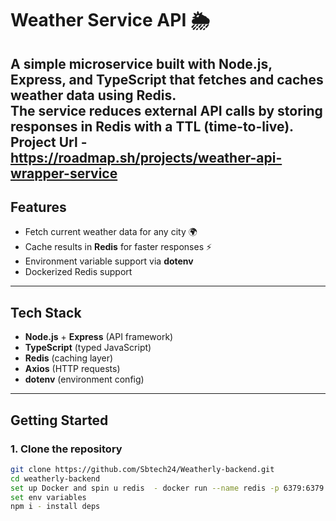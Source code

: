 # Weather Service API 🌦️

A simple microservice built with **Node.js**, **Express**, and **TypeScript** that fetches and caches weather data using **Redis**.  
The service reduces external API calls by storing responses in Redis with a TTL (time-to-live).
Project Url - https://roadmap.sh/projects/weather-api-wrapper-service
---

## Features
- Fetch current weather data for any city 🌍
- Cache results in **Redis** for faster responses ⚡
- Environment variable support via **dotenv**
- Dockerized Redis support

---

## Tech Stack
- **Node.js** + **Express** (API framework)
- **TypeScript** (typed JavaScript)
- **Redis** (caching layer)
- **Axios** (HTTP requests)
- **dotenv** (environment config)

---

## Getting Started

### 1. Clone the repository
```bash
git clone https://github.com/Sbtech24/Weatherly-backend.git
cd weatherly-backend
set up Docker and spin u redis  - docker run --name redis -p 6379:6379 -d redis
set env variables 
npm i - install deps



